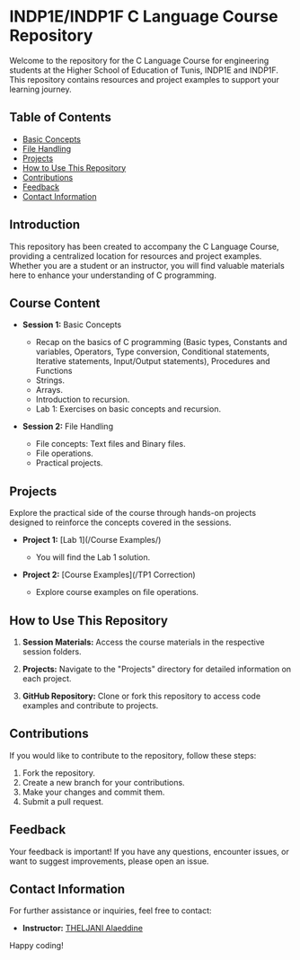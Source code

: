 # INDP1E/INDP1F C Language Course Repository

Welcome to the repository for the C Language Course for engineering students at the Higher School of Education of Tunis, INDP1E and INDP1F. This repository contains resources and project examples to support your learning journey.

## Table of Contents

- [Basic Concepts](#Basic-Concepts)
- [File Handling](#File-Handling)
- [Projects](#projects)
- [How to Use This Repository](#how-to-use-this-repository)
- [Contributions](#contributions)
- [Feedback](#feedback)
- [Contact Information](#contact-information)

## Introduction

This repository has been created to accompany the C Language Course, providing a centralized location for resources and project examples. Whether you are a student or an instructor, you will find valuable materials here to enhance your understanding of C programming.

## Course Content

- **Session 1:** Basic Concepts
  - Recap on the basics of C programming (Basic types, Constants and variables, Operators, Type conversion, Conditional statements, Iterative statements, Input/Output statements), Procedures and Functions
  - Strings.
  - Arrays.
  - Introduction to recursion.
  - Lab 1: Exercises on basic concepts and recursion.

- **Session 2:** File Handling
  - File concepts: Text files and Binary files.
  - File operations.
  - Practical projects.

## Projects

Explore the practical side of the course through hands-on projects designed to reinforce the concepts covered in the sessions.

- **Project 1:** [Lab 1](/Course Examples/)
  - You will find the Lab 1 solution.

- **Project 2:** [Course Examples](/TP1 Correction)
  - Explore course examples on file operations.

## How to Use This Repository

1. **Session Materials:** Access the course materials in the respective session folders.

2. **Projects:** Navigate to the "Projects" directory for detailed information on each project.

3. **GitHub Repository:** Clone or fork this repository to access code examples and contribute to projects.

## Contributions

If you would like to contribute to the repository, follow these steps:

1. Fork the repository.
2. Create a new branch for your contributions.
3. Make your changes and commit them.
4. Submit a pull request.

## Feedback

Your feedback is important! If you have any questions, encounter issues, or want to suggest improvements, please open an issue.

## Contact Information

For further assistance or inquiries, feel free to contact:

- **Instructor:** [THELJANI Alaeddine](mailto:alaeddine.theljani@supcom.tn)

Happy coding!
